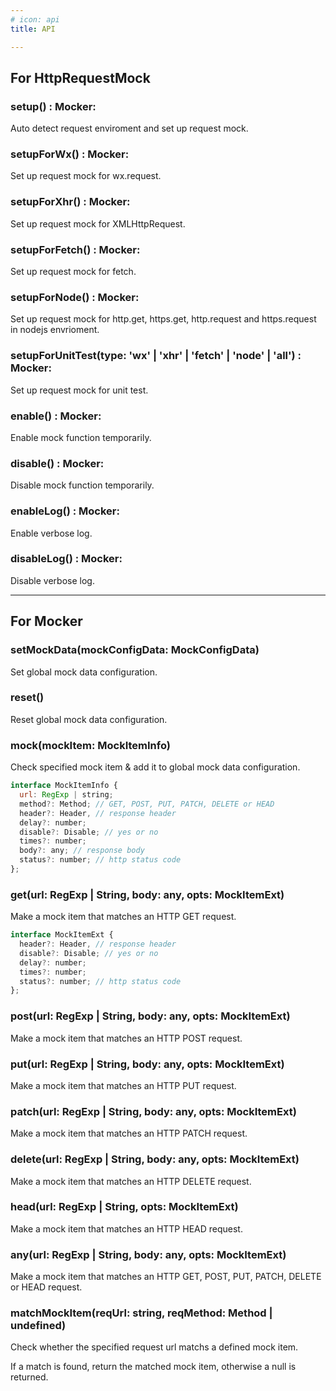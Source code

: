 ```yaml
---
# icon: api
title: API

---
```


## For HttpRequestMock


### setup() : Mocker:

Auto detect request enviroment and set up request mock.

### setupForWx() : Mocker:

Set up request mock for wx.request.

### setupForXhr() : Mocker:

Set up request mock for XMLHttpRequest.

### setupForFetch() : Mocker:

Set up request mock for fetch.

### setupForNode() : Mocker:

Set up request mock for http.get, https.get, http.request and https.request in nodejs envrioment.

### setupForUnitTest(type: 'wx' | 'xhr' | 'fetch' | 'node' | 'all') : Mocker:

Set up request mock for unit test.

### enable() : Mocker:

Enable mock function temporarily.

### disable() : Mocker:

Disable mock function temporarily.

### enableLog() : Mocker:

Enable verbose log.

### disableLog() : Mocker:

Disable verbose log.

---
## For Mocker

### setMockData(mockConfigData: MockConfigData)

Set global mock data configuration.

### reset()

Reset global mock data configuration.

### mock(mockItem: MockItemInfo)

Check specified mock item & add it to global mock data configuration.

```javascript
interface MockItemInfo {
  url: RegExp | string;
  method?: Method; // GET, POST, PUT, PATCH, DELETE or HEAD
  header?: Header, // response header
  delay?: number;
  disable?: Disable; // yes or no
  times?: number;
  body?: any; // response body
  status?: number; // http status code
};
```

### get(url: RegExp | String, body: any, opts: MockItemExt)

Make a mock item that matches an HTTP GET request.

```javascript
interface MockItemExt {
  header?: Header, // response header
  disable?: Disable; // yes or no
  delay?: number;
  times?: number;
  status?: number; // http status code
};
```



### post(url: RegExp | String, body: any, opts: MockItemExt)

Make a mock item that matches an HTTP POST request.

### put(url: RegExp | String, body: any, opts: MockItemExt)

Make a mock item that matches an HTTP PUT request.

### patch(url: RegExp | String, body: any, opts: MockItemExt)

Make a mock item that matches an HTTP PATCH request.

### delete(url: RegExp | String, body: any, opts: MockItemExt)

Make a mock item that matches an HTTP DELETE request.

### head(url: RegExp | String, opts: MockItemExt)

Make a mock item that matches an HTTP HEAD request.

### any(url: RegExp | String, body: any, opts: MockItemExt)

Make a mock item that matches an HTTP GET, POST, PUT, PATCH, DELETE or HEAD  request.

### matchMockItem(reqUrl: string, reqMethod: Method | undefined)

Check whether the specified request url matchs a defined mock item.

If a match is found, return the matched mock item, otherwise a null is returned.
